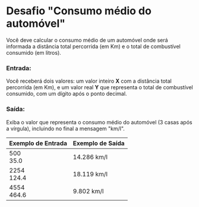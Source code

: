 # Desafio "Consumo médio do automóvel"

Você deve calcular o consumo médio de um automóvel onde será informada a distância total percorrida (em Km) e o total de combustível consumido (em litros).



### Entrada:

Você receberá dois valores: um valor inteiro **X** com a distância total percorrida (em Km), e um valor real **Y** que representa o total de combustível consumido, com um dígito após o ponto decimal.



### Saída:

Exiba o valor que representa o consumo médio do automóvel (3 casas após a vírgula), incluindo no final a mensagem "km/l".



| Exemplo de Entrada | Exemplo de Saída |
| ------------------ | ---------------- |
| 500<br />35.0      | 14.286 km/l      |
| 2254<br />124.4    | 18.119 km/l      |
| 4554<br />464.6    | 9.802 km/l       |


